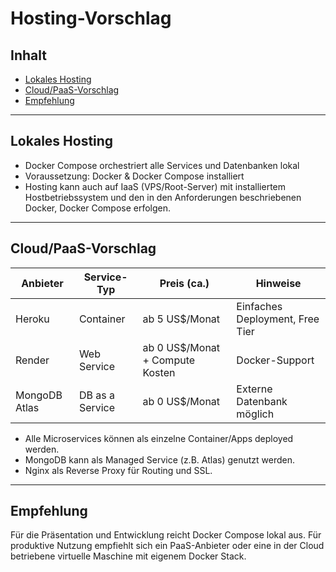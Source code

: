 # Hosting-Vorschlag

## Inhalt

- [Lokales Hosting](#lokales-hosting)
- [Cloud/PaaS-Vorschlag](#cloudpaas-vorschlag)
- [Empfehlung](#empfehlung)

---

## Lokales Hosting

- Docker Compose orchestriert alle Services und Datenbanken lokal
- Voraussetzung: Docker & Docker Compose installiert
- Hosting kann auch auf IaaS (VPS/Root-Server) mit installiertem Hostbetriebssystem und den in den Anforderungen beschriebenen Docker, Docker Compose erfolgen.

---

## Cloud/PaaS-Vorschlag

| Anbieter      | Service-Typ     | Preis (ca.)                      | Hinweise                        |
|---------------|-----------------|----------------------------------|---------------------------------|
| Heroku        | Container       | ab 5 US$/Monat                   | Einfaches Deployment, Free Tier |
| Render        | Web Service     | ab 0 US$/Monat + Compute Kosten  | Docker-Support                  |
| MongoDB Atlas | DB as a Service | ab 0 US$/Monat                   | Externe Datenbank möglich       |

- Alle Microservices können als einzelne Container/Apps deployed werden.
- MongoDB kann als Managed Service (z.B. Atlas) genutzt werden.
- Nginx als Reverse Proxy für Routing und SSL.

---

## Empfehlung

Für die Präsentation und Entwicklung reicht Docker Compose lokal aus. Für produktive Nutzung empfiehlt sich ein PaaS-Anbieter oder eine in der Cloud betriebene virtuelle Maschine mit eigenem Docker Stack.
